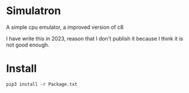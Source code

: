 # Simulatron
A simple cpu emulator, a improved version of c8

I have write this in 2023, reason that I don't
publish it because I think it is not good enough.

# Install
`pip3 install -r Package.txt`

